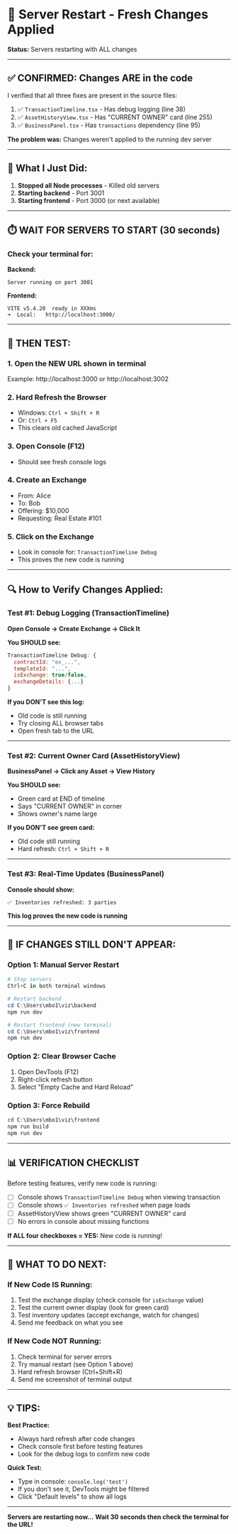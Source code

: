 # 🔄 Server Restart - Fresh Changes Applied

**Status:** Servers restarting with ALL changes

---

## ✅ CONFIRMED: Changes ARE in the code

I verified that all three fixes are present in the source files:

1. ✅ `TransactionTimeline.tsx` - Has debug logging (line 38)
2. ✅ `AssetHistoryView.tsx` - Has "CURRENT OWNER" card (line 255)
3. ✅ `BusinessPanel.tsx` - Has `transactions` dependency (line 95)

**The problem was:** Changes weren't applied to the running dev server

---

## 🔄 What I Just Did:

1. **Stopped all Node processes** - Killed old servers
2. **Starting backend** - Port 3001
3. **Starting frontend** - Port 3000 (or next available)

---

## ⏱️ WAIT FOR SERVERS TO START (30 seconds)

### Check your terminal for:

**Backend:**
```
Server running on port 3001
```

**Frontend:**
```
VITE v5.4.20  ready in XXXms
➜  Local:   http://localhost:3000/
```

---

## 🧪 THEN TEST:

### 1. Open the NEW URL shown in terminal
   Example: http://localhost:3000 or http://localhost:3002

### 2. Hard Refresh the Browser
   - Windows: `Ctrl + Shift + R`
   - Or: `Ctrl + F5`
   - This clears old cached JavaScript

### 3. Open Console (F12)
   - Should see fresh console logs

### 4. Create an Exchange
   - From: Alice
   - To: Bob  
   - Offering: $10,000
   - Requesting: Real Estate #101

### 5. Click on the Exchange
   - Look in console for: `TransactionTimeline Debug`
   - This proves the new code is running

---

## 🔍 How to Verify Changes Applied:

### Test #1: Debug Logging (TransactionTimeline)
**Open Console → Create Exchange → Click It**

**You SHOULD see:**
```javascript
TransactionTimeline Debug: {
  contractId: "ex_...",
  templateId: "...",
  isExchange: true/false,
  exchangeDetails: {...}
}
```

**If you DON'T see this log:** 
- Old code is still running
- Try closing ALL browser tabs
- Open fresh tab to the URL

---

### Test #2: Current Owner Card (AssetHistoryView)
**BusinessPanel → Click any Asset → View History**

**You SHOULD see:**
- Green card at END of timeline
- Says "CURRENT OWNER" in corner
- Shows owner's name large

**If you DON'T see green card:**
- Old code still running
- Hard refresh: `Ctrl + Shift + R`

---

### Test #3: Real-Time Updates (BusinessPanel)
**Console should show:**
```
✅ Inventories refreshed: 3 parties
```

**This log proves the new code is running**

---

## 🚨 IF CHANGES STILL DON'T APPEAR:

### Option 1: Manual Server Restart
```powershell
# Stop servers
Ctrl+C in both terminal windows

# Restart backend
cd C:\Users\mbo1\viz\backend
npm run dev

# Restart frontend (new terminal)
cd C:\Users\mbo1\viz\frontend
npm run dev
```

### Option 2: Clear Browser Cache
1. Open DevTools (F12)
2. Right-click refresh button
3. Select "Empty Cache and Hard Reload"

### Option 3: Force Rebuild
```powershell
cd C:\Users\mbo1\viz\frontend
npm run build
npm run dev
```

---

## 📊 VERIFICATION CHECKLIST

Before testing features, verify new code is running:

- [ ] Console shows `TransactionTimeline Debug` when viewing transaction
- [ ] Console shows `✅ Inventories refreshed` when page loads
- [ ] AssetHistoryView shows green "CURRENT OWNER" card
- [ ] No errors in console about missing functions

**If ALL four checkboxes = YES:** New code is running!

---

## 🎯 WHAT TO DO NEXT:

### If New Code IS Running:
1. Test the exchange display (check console for `isExchange` value)
2. Test the current owner display (look for green card)
3. Test inventory updates (accept exchange, watch for changes)
4. Send me feedback on what you see

### If New Code NOT Running:
1. Check terminal for server errors
2. Try manual restart (see Option 1 above)
3. Hard refresh browser (Ctrl+Shift+R)
4. Send me screenshot of terminal output

---

## 💡 TIPS:

**Best Practice:**
- Always hard refresh after code changes
- Check console first before testing features
- Look for the debug logs to confirm new code

**Quick Test:**
- Type in console: `console.log('test')`
- If you don't see it, DevTools might be filtered
- Click "Default levels" to show all logs

---

**Servers are restarting now...**
**Wait 30 seconds then check the terminal for the URL!**

